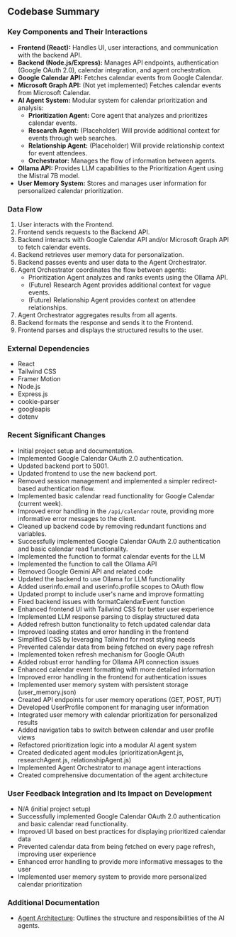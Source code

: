 ## Codebase Summary

### Key Components and Their Interactions
- **Frontend (React):** Handles UI, user interactions, and communication with the backend API.
- **Backend (Node.js/Express):** Manages API endpoints, authentication (Google OAuth 2.0), calendar integration, and agent orchestration.
- **Google Calendar API:** Fetches calendar events from Google Calendar.
- **Microsoft Graph API:** (Not yet implemented) Fetches calendar events from Microsoft Calendar.
- **AI Agent System:** Modular system for calendar prioritization and analysis:
  - **Prioritization Agent:** Core agent that analyzes and prioritizes calendar events.
  - **Research Agent:** (Placeholder) Will provide additional context for events through web searches.
  - **Relationship Agent:** (Placeholder) Will provide relationship context for event attendees.
  - **Orchestrator:** Manages the flow of information between agents.
- **Ollama API:** Provides LLM capabilities to the Prioritization Agent using the Mistral 7B model.
- **User Memory System:** Stores and manages user information for personalized calendar prioritization.

### Data Flow
1. User interacts with the Frontend.
2. Frontend sends requests to the Backend API.
3. Backend interacts with Google Calendar API and/or Microsoft Graph API to fetch calendar events.
4. Backend retrieves user memory data for personalization.
5. Backend passes events and user data to the Agent Orchestrator.
6. Agent Orchestrator coordinates the flow between agents:
   - Prioritization Agent analyzes and ranks events using the Ollama API.
   - (Future) Research Agent provides additional context for vague events.
   - (Future) Relationship Agent provides context on attendee relationships.
7. Agent Orchestrator aggregates results from all agents.
8. Backend formats the response and sends it to the Frontend.
9. Frontend parses and displays the structured results to the user.

### External Dependencies
- React
- Tailwind CSS
- Framer Motion
- Node.js
- Express.js
- cookie-parser
- googleapis
- dotenv

### Recent Significant Changes
- Initial project setup and documentation.
- Implemented Google Calendar OAuth 2.0 authentication.
- Updated backend port to 5001.
- Updated frontend to use the new backend port.
- Removed session management and implemented a simpler redirect-based authentication flow.
- Implemented basic calendar read functionality for Google Calendar (current week).
- Improved error handling in the `/api/calendar` route, providing more informative error messages to the client.
- Cleaned up backend code by removing redundant functions and variables.
- Successfully implemented Google Calendar OAuth 2.0 authentication and basic calendar read functionality.
- Implemented the function to format calendar events for the LLM
- Implemented the function to call the Ollama API
- Removed Google Gemini API and related code
- Updated the backend to use Ollama for LLM functionality
- Added userinfo.email and userinfo.profile scopes to OAuth flow
- Updated prompt to include user's name and improve formatting
- Fixed backend issues with formatCalendarEvent function
- Enhanced frontend UI with Tailwind CSS for better user experience
- Implemented LLM response parsing to display structured data
- Added refresh button functionality to fetch updated calendar data
- Improved loading states and error handling in the frontend
- Simplified CSS by leveraging Tailwind for most styling needs
- Prevented calendar data from being fetched on every page refresh
- Implemented token refresh mechanism for Google OAuth
- Added robust error handling for Ollama API connection issues
- Enhanced calendar event formatting with more detailed information
- Improved error handling in the frontend for authentication issues
- Implemented user memory system with persistent storage (user_memory.json)
- Created API endpoints for user memory operations (GET, POST, PUT)
- Developed UserProfile component for managing user information
- Integrated user memory with calendar prioritization for personalized results
- Added navigation tabs to switch between calendar and user profile views
- Refactored prioritization logic into a modular AI agent system
- Created dedicated agent modules (prioritizationAgent.js, researchAgent.js, relationshipAgent.js)
- Implemented Agent Orchestrator to manage agent interactions
- Created comprehensive documentation of the agent architecture

### User Feedback Integration and Its Impact on Development
- N/A (initial project setup)
- Successfully implemented Google Calendar OAuth 2.0 authentication and basic calendar read functionality.
- Improved UI based on best practices for displaying prioritized calendar data
- Prevented calendar data from being fetched on every page refresh, improving user experience
- Enhanced error handling to provide more informative messages to the user
- Implemented user memory system to provide more personalized calendar prioritization

### Additional Documentation
- [Agent Architecture](agentArchitecture.md): Outlines the structure and responsibilities of the AI agents.
